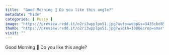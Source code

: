 ```yaml
---
title:  "Good Morning 💋 Do you like this angle?"
metadate: "hide"
categories: [ Pussy ]
image: "https://preview.redd.it/o2ri3wpplpo51.jpg?auto=webp&s=3435cbd85554afe4ff3e604a6248aefcf3c3c4f5"
thumb: "https://preview.redd.it/o2ri3wpplpo51.jpg?width=1080&crop=smart&auto=webp&s=6e7475c95d62b69b3861d55fc6386dd1d56ac18f"
visit: ""
---
```

Good Morning 💋 Do you like this angle?
